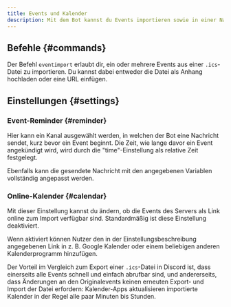 ```yaml
---
title: Events und Kalender
description: Mit dem Bot kannst du Events importieren sowie in einer Nachricht als Kalender anzeigen lassen.
---
```


## Befehle {#commands}

Der Befehl `eventimport` erlaubt dir, ein oder mehrere Events aus einer `.ics`-Datei zu importieren.
Du kannst dabei entweder die Datei als Anhang hochladen oder eine URL einfügen.

## Einstellungen {#settings}

### Event-Reminder {#reminder}

Hier kann ein Kanal ausgewählt werden, in welchen der Bot eine Nachricht sendet, kurz bevor ein Event beginnt.
Die Zeit, wie lange davor ein Event angekündigt wird, wird durch die "time"-Einstellung als relative Zeit festgelegt.

Ebenfalls kann die gesendete Nachricht mit den angegebenen Variablen vollständig angepasst werden.

### Online-Kalender {#calendar}

Mit dieser Einstellung kannst du ändern, ob die Events des Servers als Link online zum Import verfügbar sind.
Standardmäßig ist diese Einstellung deaktiviert.

Wenn aktiviert können Nutzer den in der Einstellungsbeschreibung angegebenen Link in z. B. Google Kalender oder einem beliebigen anderen Kalenderprogramm hinzufügen.

Der Vorteil im Vergleich zum Export einer `.ics`-Datei in Discord ist, dass einerseits alle Events schnell und einfach abrufbar sind, und andererseits, dass Änderungen an den Originalevents keinen erneuten Export- und Import der Datei erfordern:
Kalender-Apps aktualisieren importierte Kalender in der Regel alle paar Minuten bis Stunden.
